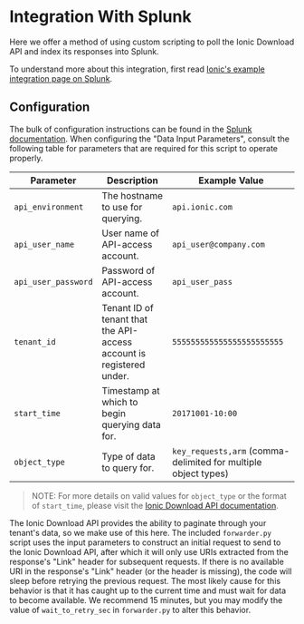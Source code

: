 Integration With Splunk
===============

Here we offer a method of using custom scripting to poll the Ionic Download API and index its responses into Splunk.

To understand more about this integration, first read [Ionic's example integration page on Splunk](https://dev.ionic.com/integrations/splunk_rest_api.html).

## Configuration
The bulk of configuration instructions can be found in the [Splunk documentation](http://docs.splunk.com/Documentation/AddonBuilder/2.1.2/UserGuide/ConfigureDataCollectionAdvanced).
When configuring the "Data Input Parameters", consult the following table for parameters that are required for this script to operate properly.

| Parameter | Description | Example Value |
| --------- | ----------- | ------------- |
| `api_environment` | The hostname to use for querying. | `api.ionic.com` |
| `api_user_name` | User name of API-access account. | `api_user@company.com` |
| `api_user_password` | Password of API-access account. | `api_user_pass` |
| `tenant_id` | Tenant ID of tenant that the API-access account is registered under. | `555555555555555555555555` |
| `start_time` | Timestamp at which to begin querying data for. | `20171001-10:00` |
| `object_type` | Type of data to query for.  | `key_requests,arm` (comma-delimited for multiple object types) |

> NOTE: For more details on valid values for `object_type` or the format of `start_time`, please visit the
> [Ionic Download API documentation](https://dev.ionic.com/management-api/download/download-intro.html).

The Ionic Download API provides the ability to paginate through your tenant's data, so we make use of this here.
The included `forwarder.py` script uses the input parameters to construct an initial request to send to the Ionic Download API, 
 after which it will only use URIs extracted from the response's "Link" header for subsequent requests.
If there is no available URI in the response's "Link" header (or the header is missing), the code will sleep before retrying the previous request.
The most likely cause for this behavior is that it has caught up to the current time and must wait for data to become available. We recommend 15 minutes,
 but you may modify the value of `wait_to_retry_sec` in `forwarder.py` to alter this behavior.
